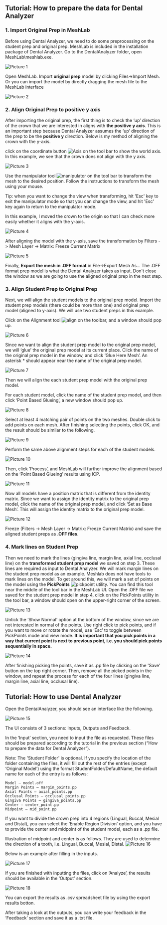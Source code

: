## Tutorial: How to prepare the data for Dental Analyzer

### 1. Import Original Prep in MeshLab
Before using Dental Analyzer, we need to do some preprocessing on the student prep and original prep. MeshLab is included in the installation package of Dental Analyzer. Go to the DentalAnalyzer folder, open MeshLab\meshlab.exe.

![Picture 1](./tutorial_assets/Picture1.png)

Open MeshLab. Import **original prep** model by clicking Files->Import Mesh. Or you can import the model by directly dragging the mesh file to the MeshLab interface

![Picture 2](./tutorial_assets/Picture2.png)

### 2. Align Original Prep to positive y axis
After importing the original prep, the first thing is to check the ‘up’ direction of the crown that we are interested in aligns with **the positive y axis**. This is an important step because Dental Analyzer assumes the ‘up’ direction of the prep to be the **positive y** direction. Below is my method of aligning the crown with the y-axis.
   
click on the coordinate button ![Axis](./tutorial_assets/axis.png) on the tool bar to show the world axis. In this example, we see that the crown does not align with the y axis.

![Picture 3](./tutorial_assets/Picture3.png)

Use the manipulator tool ![manipulator](./tutorial_assets/manipulator.png) on the tool bar to transform the mesh to the desired position. Follow the instructions to transform the mesh using your mouse.

Tip: when you want to change the view when transforming, hit 'Esc' key to exit the manipulator mode so that you can change the view, and hit 'Esc' key again to return to the manipulator mode.

In this example, I moved the crown to the origin so that I can check more easily whether it aligns with the y-axis.

![Picture 4](./tutorial_assets/Picture4.png)

After aligning the model with the y-axis, save the transformation by Filters -> Mesh Layer -> Matrix: Freeze Current Matrix
    
![Picture 5](./tutorial_assets/Picture5.png)
    
Finally, **Export the mesh in .OFF format** in File->Export Mesh As… The .OFF format prep model is what the Dental Analyzer takes as input. Don't close the window as we are going to use the aligned original prep in the next step.
### 3. Align Student Prep to Original Prep
Next, we will align the student models to the original prep model. Import the student prep models (there could be more than one) and original prep model (aligned to y-axis). We will use two student preps in this example.
   
Click on the Alignment tool ![align](./tutorial_assets/alignment.png) on the toolbar, and a window should pop up.

![Picture 6](./tutorial_assets/Picture6.png)

Since we want to align the student prep model to the original prep model, we will ‘glue’ the original prep model at its current place. Click the name of the original prep model in the window, and click ‘Glue Here Mesh’. An asterisk * should appear near the name of the original prep model.

![Picture 7](./tutorial_assets/Picture7.png)

Then we will align the each student prep model with the original prep model. 
    
For each student model, click the name of the student prep model, and then click ‘Point Based Glueing’, a new window should pop up.

![Picture 8](./tutorial_assets/Picture8.png)
    
Select at least 4 matching pair of points on the two meshes. Double click to add points on each mesh. After finishing selecting the points, click OK, and the result should be similar to the following.

![Picture 9](./tutorial_assets/Picture9.png)

Perform the same above alignment steps for each of the student models.

![Picture 10](./tutorial_assets/Picture10.png)

Then, click ‘Process’, and MeshLab will further improve the alignment based on the ‘Point Based Glueing’ results using ICP. 

![Picture 11](./tutorial_assets/Picture11.png)

Now all models have a position matrix that is different from the identity matrix. Since we want to assign the identity matrix to the original prep model, click the name of the original prep model, and click ‘Set as Base Mesh’. This will assign the identity matrix to the original prep model.

![Picture 12](./tutorial_assets/Picture12.png)

Freeze (Filters -> Mesh Layer -> Matrix: Freeze Current Matrix) and save the aligned student preps as **.OFF files**.

### 4. Mark lines on Student Prep
Then we need to mark the lines (gingiva line, margin line, axial line, occlusal line) on the **transformed student prep model** we saved on step 3. These lines are required as input to Dental Analyzer. We will mark margin lines on the student prep model as an example.
Meshlab does not have tools to mark lines on the model. To get around this, we will mark a set of points on the model using the **PickPoints** ![pickpoint](./tutorial_assets/pickpoint.png) utility. You can find this tool near the middle of the tool bar in the MeshLab UI.
Open the .OFF file we saved for the student prep model in step 4, click on the PickPoints utility in the tool bar, a window should open on the upper-right corner of the screen.

![Picture 13](./tutorial_assets/Picture13.png)

Untick the ‘Show Normal’ option at the bottom of the window, since we are not interested in normal of the points. Use right click to pick points, and if you want to move or rotate the model, use ‘Esc’ to toggle between PickPoints mode and view mode. **It is important that you pick points in a way that current point is next to previous point, i.e. you should pick points sequentially in space.**

![Picture 14](./tutorial_assets/Picture14.png)

After finishing picking the points, save it as .pp file by clicking on the 'Save' button on the top right corner. Then, remove all the picked points in the window, and repeat the process for each of the four lines (gingiva line, margin line, axial line, occlusal line).


## Tutorial: How to use Dental Analyzer
Open the DentalAnalyzer, you should see an interface like the following.

![Picture 15](./tutorial_assets/Picture15.png)

The UI consists of 3 sections: Inputs, Outputs and Feedback.

In the ‘Input’ section, you need to input the file as requested. These files should be prepared according to the tutorial in the previous section (“How to prepare the data for Dental Analyzer”). 

Note: The 'Student Folder' is optional. If you specify the location of the folder containing the files, it will fill out the rest of the entries (except ‘Original Model’) using the format StudentFolder/DefaultName, the default name for each of the entry is as follows:
```
Model – model.off
Margin Points – margin_points.pp
Axial Points – axial_points.pp
Occlusal Points – occlusal_points.pp
Gingiva Points – gingiva_points.pp
Center – center_point.pp
Midpoint – mid_point.pp
```

If you want to divide the crown prep into 4 regions (Lingual, Buccal, Mesial and Distal), you can select the ‘Enable Region Division’ option, and you have to provide the center and midpoint of the student model, each as a .pp file.

Illustration of midpoint and center is as follows. They are used to determine the direction of a tooth, i.e. Lingual, Buccal, Mesial, Distal.
![Picture 16](./tutorial_assets/Picture16.png)

Below is an example after filling in the inputs.

![Picture 17](./tutorial_assets/Picture17.png)

If you are finished with inputting the files, click on ‘Analyze’, the results should be available in the ‘Output’ section.

![Picture 18](./tutorial_assets/Picture18.png)

You can export the results as .csv spreadsheet file by using the export results botton.

After taking a look at the outputs, you can write your feedback in the ‘Feedback’ section and save it as a .txt file.